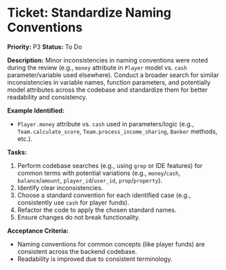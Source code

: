 # Ticket: Standardize Naming Conventions

**Priority:** P3
**Status:** To Do

**Description:**
Minor inconsistencies in naming conventions were noted during the review (e.g., `money` attribute in `Player` model vs. `cash` parameter/variable used elsewhere). Conduct a broader search for similar inconsistencies in variable names, function parameters, and potentially model attributes across the codebase and standardize them for better readability and consistency.

**Example Identified:**
-   `Player.money` attribute vs. `cash` used in parameters/logic (e.g., `Team.calculate_score`, `Team.process_income_sharing`, `Banker` methods, etc.).

**Tasks:**
1.  Perform codebase searches (e.g., using `grep` or IDE features) for common terms with potential variations (e.g., `money`/`cash`, `balance`/`amount`, `player_id`/`user_id`, `prop`/`property`).
2.  Identify clear inconsistencies.
3.  Choose a standard convention for each identified case (e.g., consistently use `cash` for player funds).
4.  Refactor the code to apply the chosen standard names.
5.  Ensure changes do not break functionality.

**Acceptance Criteria:**
-   Naming conventions for common concepts (like player funds) are consistent across the backend codebase.
-   Readability is improved due to consistent terminology. 